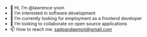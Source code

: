 - 👋 Hi, I’m @lawrence-yoon
- 👀 I’m interested in software development
- 🌱 I’m currently looking for employment as a frontend developer
- 💞️ I’m looking to collaborate on open source applications
- 📫 How to reach me: sadpandaemoji@gmail.com


